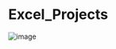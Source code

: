 # Excel_Projects

![image](https://github.com/user-attachments/assets/df804bd4-2dee-4a09-858d-5dce0f3e30d0)
